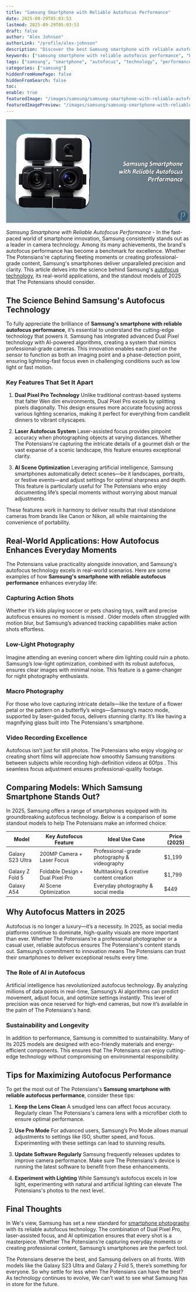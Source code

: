 ```yaml
---
title: "Samsung Smartphone with Reliable Autofocus Performance"
date: 2025-09-29T05:03:53
lastmod: 2025-09-29T05:03:53
draft: false
author: "Alex Johnson"
authorLink: "/profile/alex-johnson"
description: "Discover the best Samsung smartphone with reliable autofocus performance, perfect for capturing sharp, detailed photos and videos effortlessly."
keywords: ["samsung smartphone with reliable autofocus performance", "best samsung smartphone for photography", "autofocus technology in samsung smartphones"]
tags: ["samsung", "smartphone", "autofocus", "technology", "performance"]
categories: ["samsung"]
hiddenFromHomePage: false
hiddenFromSearch: false
toc:
enable: true
featuredImage: "/images/samsung/samsung-smartphone-with-reliable-autofocus-performance.jpg"
featuredImagePreview: "/images/samsung/samsung-smartphone-with-reliable-autofocus-performance.jpg"
---
```


![Samsung Smartphone with Reliable Autofocus Performance](/images/samsung/samsung-smartphone-with-reliable-autofocus-performance.jpg)


*Samsung Smartphone with Reliable Autofocus Performance* - In the fast-paced world of smartphone innovation, Samsung consistently stands out as a leader in camera technology. Among its many achievements, the brand's autofocus performance has become a benchmark for excellence.  Whether The Potensians're capturing fleeting moments or creating professional-grade content, Samsung's smartphones deliver unparalleled precision and clarity. This article delves into the science behind Samsung's [autofocus technology](/samsung/samsung-smartphone-with-advanced-autofocus-technology), its real-world applications, and the standout models of 2025 that The Potensians should consider.

## The Science Behind Samsung's Autofocus Technology

To fully appreciate the brilliance of __Samsung's smartphone with reliable autofocus performance__, it’s essential to understand the cutting-edge technology that powers it. Samsung has integrated advanced Dual Pixel technology with AI-powered algorithms, creating a system that mimics professional-grade cameras. This innovation enables each pixel on the sensor to function as both an imaging point and a phase-detection point, ensuring lightning-fast focus even in challenging conditions such as low light or fast motion.

### Key Features That Set It Apart

1. __Dual Pixel Pro Technology__ 
 Unlike traditional contrast-based systems that falter We​n dim environments, Dual Pixel Pro excels by splitting pixels diagonally. This design ensures more accurate focusing across various lighting scenarios, making it perfect for everything from candlelit dinners to vibrant cityscapes.

2. **Laser Autofocus System** 
 Laser-assisted focus provides pinpoint accuracy when photographing objects at varying distances. Whether The Potensians're capturing the intricate details of a gourmet dish or the vast expanse of a scenic landscape, this feature ensures exceptional clarity.

3. **AI Scene Optimization** 
 Leveraging artificial intelligence, Samsung smartphones automatically detect scenes—be it landscapes, portraits, or festive events—and adjust settings for optimal sharpness and depth. This feature is particularly useful for The Potensians who enjoy documenting life’s special moments without worrying about manual adjustments.

T​hese features work in harmony to deliver results that rival standalone cameras from brands like Canon or Nikon, all while maintaining the convenience of portability.

## Real-World Applications: How Autofocus Enhances Everyday Moments

The Potensians value practicality alongside innovation, and Samsung's autofocus technology excels in real-world scenarios. Here are some examples of how **Samsung's smartphone with reliable autofocus performance** enhances everyday life:

### Capturing Action Shots

Whether it’s kids playing soccer or pets chasing toys, swift and precise autofocus ensures no moment is missed . Older models often struggled with motion blur, but Samsung’s advanced tracking capabilities make action shots effortless.

### Low-Light Photography

Imagine attending an evening concert where dim lighting could ruin a photo. Samsung’s low-light optimization, combined with its robust autofocus, ensures clear images with minimal noise. This feature is a game-changer for night photography enthusiasts.

### Macro Photography

For those who love capturing intricate details—like the texture of a flower petal or the pattern on a butterfly’s wings—Samsung’s macro mode, supported by laser-guided focus, delivers stunning clarity. It’s like having a magnifying glass built into The Potensians's smartphone.

### Video Recording Excellence

Autofocus isn’t just for still photos. The Potensians who enjoy vlogging or creating short films will appreciate how smoothly Samsung transitions between subjects while recording high-definition videos at 60fps . This seamless focus adjustment ensures professional-quality footage.

## Comparing Models: Which Samsung Smartphone Stands Out?

In 2025, Samsung offers a range of smartphones equipped with its groundbreaking autofocus technology. Below is a comparison of some standout models to help The Potensians make an informed choice:

<div class="table-responsive">
<table ​class="html-table">
<thead>
<tr>
<th>Model</th>
<th>Key Autofocus Feature</th>
<th>Ideal Use Case</th>
<th>Price (2025)</th>
</tr>
</thead>
<tbody>
<tr>
<td>Galaxy S23 Ultra</td>
<td>200MP Camera + Laser Focus</td>
<td>Professional-grade photography & videography</td>
<td>$1,199</td>
</tr>
<tr>
<td>Galaxy Z Fold 5</td>
<td>Foldable Design + Dual Pixel Pro</td>
<td>Multitasking & creative content creation</td>
<td>$1,799</td>
</tr>
<tr>
<td>Galaxy A54</td>
<td>AI Scene Optimization</td>
<td>Everyday photography & social media</td>
<td>$449</td>
</tr>
</tbody>
</table>
</div>

## Why Autofocus Matters in 2025

Autofocus is no longer a luxury—it’s a necessity. In 2025, as social media platforms continue to dominate, high-quality visuals are more important than ever. Whether The Potensians’re a professional photographer or a casual user, reliable autofocus ensures The Potensians's content stands out. Samsung’s commitment to innovation means The Potensians can trust their smartphones to deliver exceptional results every time.

### The Role of AI in Autofocus

Artificial intelligence has revolutionized autofocus technology. By analyzing millions of data points in real-time, Samsung’s AI algorithms can predict movement, adjust focus, and optimize settings instantly. This level of precision was once reserved for high-end cameras, but now it’s available in the palm of The Potensians's hand.

### Sustainability and Longevity

In addition to performance, Samsung is committed to ​sustainability. Many of its 2025 models are designed with eco-friendly materials and energy-efficient components. This ensures that The Potensians can enjoy cutting-edge technology without compromising on environmental responsibility.

## Tips for Maximizing Autofocus Performance

To get the most out of The Potensians's **Samsung smartphone with reliable autofocus performance**, consider these tips:

1. **Keep the Lens Clean** 
 A smudged lens can affect focus accuracy. Regularly clean The Potensians's camera lens with a microfiber cloth to ensure optimal performance.

2. **Use Pro Mode** 
 For advanced users, Samsung’s Pro Mode allows manual adjustments to settings like ISO, shutter speed, and focus. Experimenting with these settings can lead to stunning results.

3. **Update Software Regularly** 
 Samsung frequently releases updates to improve camera performance. Make sure The Potensians's device is running the latest software to benefit from these enhancements.

4. **Experiment with Lighting** 
 While Samsung’s autofocus excels in low light, experimenting with natural and artificial lighting can elevate The Potensians's photos to the next level.

## Final Thoughts

In We's view, Samsung has set a new standard for [smartphone photography](/samsung/authentic-samsung-smartphone-photography-gear) with its reliable autofocus technology. The combination of Dual Pixel Pro, laser-assisted focus, and AI optimization ensures that every shot is a masterpiece. Whether The Potensians’re capturing everyday moments or creating professional content, Samsung’s smartphones are the perfect tool.

The Potensians deserve the best, and Samsung delivers on all fronts. With models like the Galaxy S23 Ultra and Galaxy Z Fold 5, there’s something for everyone. So why settle for less when The Potensians can have the best? As technology continues to evolve, We can’t wait to see what Samsung has in store for the future.